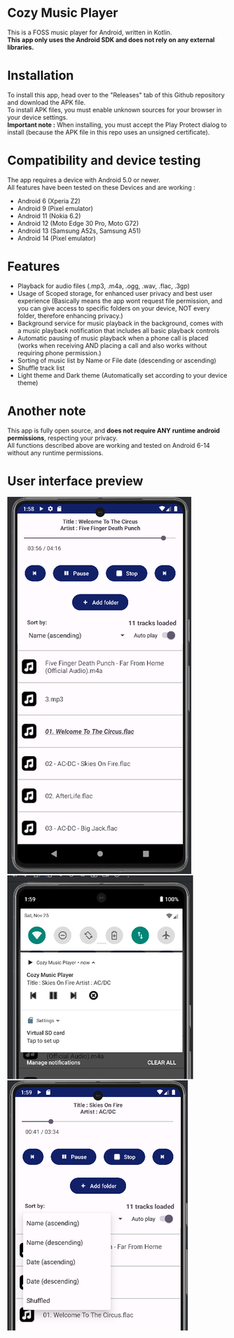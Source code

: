 # Cozy Music Player
This is a FOSS music player for Android, written in Kotlin.<br>
**This app only uses the Android SDK and does not rely on any external libraries.**

# Installation
To install this app, head over to the "Releases" tab of this Github repository and download the APK file. <br>
To install APK files, you must enable unknown sources for your browser in your device settings. <br>
**Important note :** When installing, you must accept the Play Protect dialog to install (because the APK file in this repo uses an unsigned certificate).

# Compatibility and device testing
The app requires a device with Android 5.0 or newer.<br>
All features have been tested on these Devices and are working :
- Android 6 (Xperia Z2)
- Android 9 (Pixel emulator)
- Android 11 (Nokia 6.2)
- Android 12 (Moto Edge 30 Pro, Moto G72)
- Android 13 (Samsung A52s, Samsung A51)
- Android 14 (Pixel emulator)

# Features
- Playback for audio files (.mp3, .m4a, .ogg, .wav, .flac, .3gp)
- Usage of Scoped storage, for enhanced user privacy and best user experience (Basically means the app wont request file permission, and you can give access to specific folders on your device, NOT every folder, therefore enhancing privacy.)
- Background service for music playback in the background, comes with a music playback notification that includes all basic playback controls
- Automatic pausing of music playback when a phone call is placed (works when receiving AND placing a call and also works without requiring phone permission.)
- Sorting of music list by Name or File date (descending or ascending)
- Shuffle track list
- Light theme and Dark theme (Automatically set according to your device theme)

# Another note
This app is fully open source, and **does not require ANY runtime android permissions**, respecting your privacy.<br>
All functions described above are working and tested on Android 6-14 without any runtime permissions.

# User interface preview
![Image1](2023-11-25_01-58.png)
![Image2](2023-11-25_01-59.png)
![Image3](2023-11-25_01-59_1.png)